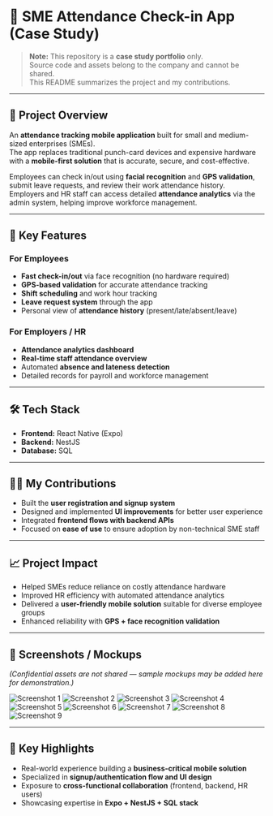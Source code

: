# 📲 SME Attendance Check-in App (Case Study)

> **Note:** This repository is a **case study portfolio** only.  
> Source code and assets belong to the company and cannot be shared.  
> This README summarizes the project and my contributions.

---

## 📱 Project Overview

An **attendance tracking mobile application** built for small and medium-sized enterprises (SMEs).  
The app replaces traditional punch-card devices and expensive hardware with a **mobile-first solution** that is accurate, secure, and cost-effective.

Employees can check in/out using **facial recognition** and **GPS validation**, submit leave requests, and review their work attendance history.  
Employers and HR staff can access detailed **attendance analytics** via the admin system, helping improve workforce management.

---

## 👤 Key Features

### For Employees

- **Fast check-in/out** via face recognition (no hardware required)
- **GPS-based validation** for accurate attendance tracking
- **Shift scheduling** and work hour tracking
- **Leave request system** through the app
- Personal view of **attendance history** (present/late/absent/leave)

### For Employers / HR

- **Attendance analytics dashboard**
- **Real-time staff attendance overview**
- Automated **absence and lateness detection**
- Detailed records for payroll and workforce management

---

## 🛠️ Tech Stack

- **Frontend:** React Native (Expo)
- **Backend:** NestJS
- **Database:** SQL

---

## 👨‍💻 My Contributions

- Built the **user registration and signup system**
- Designed and implemented **UI improvements** for better user experience
- Integrated **frontend flows with backend APIs**
- Focused on **ease of use** to ensure adoption by non-technical SME staff

---

## 📈 Project Impact

- Helped SMEs reduce reliance on costly attendance hardware
- Improved HR efficiency with automated attendance analytics
- Delivered a **user-friendly mobile solution** suitable for diverse employee groups
- Enhanced reliability with **GPS + face recognition validation**

---

## 📸 Screenshots / Mockups

_(Confidential assets are not shared — sample mockups may be added here for demonstration.)_

![Screenshot 1](./public/Screenshot_20250910_111727_HRmove.jpg)
![Screenshot 2](./public/Screenshot_20250910_111339_HRmove.jpg)
![Screenshot 3](./public/Screenshot_20250910_111357_HRmove.jpg)
![Screenshot 4](./public/Screenshot_20250910_111410_HRmove.jpg)
![Screenshot 5](./public/Screenshot_20250910_111424_HRmove.jpg)
![Screenshot 6](./public/Screenshot_20250910_111442_HRmove.jpg)
![Screenshot 7](./public/Screenshot_20250910_111513_HRmove.jpg)
![Screenshot 8](./public/Screenshot_20250910_111520_HRmove.jpg)
![Screenshot 9](./public/Screenshot_20250910_111536_HRmove.jpg)

---

## 🚀 Key Highlights

- Real-world experience building a **business-critical mobile solution**
- Specialized in **signup/authentication flow and UI design**
- Exposure to **cross-functional collaboration** (frontend, backend, HR users)
- Showcasing expertise in **Expo + NestJS + SQL stack**
